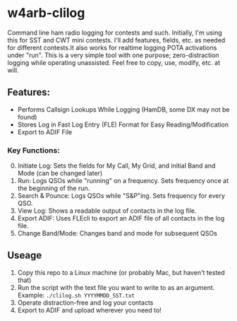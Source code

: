 # w4arb-clilog
Command line ham radio logging for contests and such. Initially, I'm using this for SST and CWT mini contests. I'll add features, fields, etc. as needed for different contests.It also works for realtime logging POTA activations under "run". 
This is a very simple tool with one purpose; zero-distraction logging while operating unassisted. Feel free to copy, use, modify, etc. at will.

## Features:
- Performs Callsign Lookups While Logging (HamDB, some DX may not be found)
- Stores Log in Fast Log Entry (FLE) Format for Easy Reading/Modification
- Export to ADIF File

### Key Functions:
0) Initiate Log: Sets the fields for My Call, My Grid, and initial Band and Mode (can be changed later)
1) Run: Logs QSOs while "running" on a frequency. Sets frequency once at the beginning of the run.
2) Search & Pounce: Logs QSOs while "S&P"ing. Sets frequency for every QSO.
3) View Log: Shows a readable output of contacts in the log file.
4) Export ADIF: Uses FLEcli to export an ADIF file of all contacts in the log file.
5) Change Band/Mode: Changes band and mode for subsequent QSOs

## Useage
1. Copy this repo to a Linux machine (or probably Mac, but haven't tested that)
2. Run the script with the text file you want to write to as an argument. Example: `./clilog.sh YYYYMMDD_SST.txt`
3. Operate distraction-free and log your contacts
4. Export to ADIF and upload wherever you need to!
